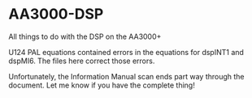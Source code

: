 # AA3000-DSP
All things to do with the DSP on the AA3000+

U124 PAL equations contained errors in the equations for dspINT1 and dspMI6.  The files here correct those errors.

Unfortunately, the Information Manual scan ends part way through the document.  Let me know if you have the complete thing!


